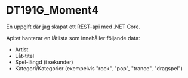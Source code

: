 # DT191G_Moment4

En uppgift där jag skapat ett REST-api med .NET Core. 

Api:et hanterar en låtlista som innehåller följande data:
* Artist
* Låt-titel
* Spel-längd (i sekunder)
* Kategori/Kategorier (exempelvis "rock", "pop", "trance", "dragspel")
